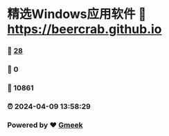 # 精选Windows应用软件 :link: https://beercrab.github.io 
### :page_facing_up: [28](https://beercrab.github.io/tag.html) 
### :speech_balloon: 0 
### :hibiscus: 10861 
### :alarm_clock: 2024-04-09 13:58:29 
### Powered by :heart: [Gmeek](https://github.com/Meekdai/Gmeek)
